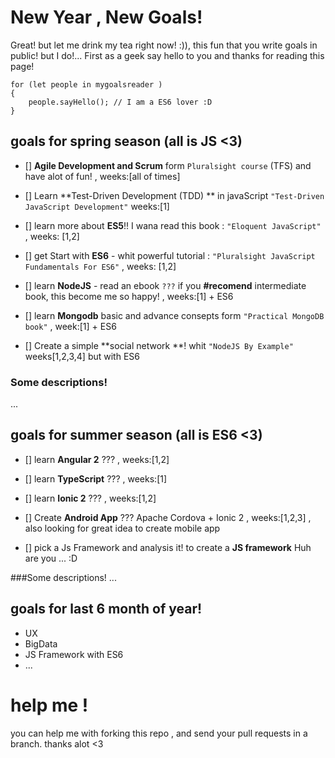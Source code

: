 # New Year , New Goals!
Great! but let me drink my tea right now! :)), this fun that you write goals in public! but I do!...
First as a geek say hello to you and thanks for reading this page!
```
for (let people in mygoalsreader )
{
	people.sayHello(); // I am a ES6 lover :D
}
```

## goals for spring season (all is JS <3)

- [] **Agile Development and Scrum** form `Pluralsight course` (TFS) and have alot of fun! ,		weeks:[all of times]

- [] Learn **Test-Driven Development (TDD) ** in javaScript `"Test-Driven JavaScript Development"` weeks:[1] 

- []  learn more about __ES5__!! I wana read this book : `"Eloquent JavaScript"`	 , weeks: [1,2] 

- []  get Start with **ES6** - whit powerful tutorial : `"Pluralsight JavaScript Fundamentals For ES6"` 	, weeks: [1,2]

- [] learn **NodeJS** - read an ebook   `???`  if you __#recomend__ intermediate book, this become me so happy! 	, weeks:[1] + ES6

- [] learn **Mongodb** basic and advance consepts form `"Practical MongoDB book"` , week:[1] + ES6

- [] Create a simple **social  network **! whit `"NodeJS By Example"` weeks[1,2,3,4] but with ES6



### Some descriptions!
...

## goals for summer season (all is ES6  <3)

- [] learn **Angular 2** ???	, weeks:[1,2]

- [] learn **TypeScript**  ???	, weeks:[1]

- [] learn **Ionic   2** ???	, weeks:[1,2]

- [] Create **Android App** ??? Apache Cordova + Ionic 2	, weeks:[1,2,3]		, also looking for great idea to create mobile app

- [] pick a Js Framework and analysis it! to create a **JS framework** Huh are you ... :D

###Some descriptions!
...

## goals for last 6 month of year!

- UX
- BigData
- JS Framework with ES6
- ...

# help me !
you can help me with forking this repo , and send your pull requests in a branch. thanks alot <3

